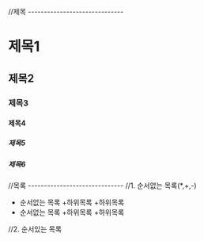 //제목 ------------------------------
# 제목1
## 제목2
### 제목3
#### 제목4
##### 제목5
##### 제목6

//목록 ------------------------------
//1. 순서없는 목록(*,+,-)
* 순서없는 목록
+하위목록
+하위목록
* 순서없는 목록
+하위목록
+하위목록

//2. 순서있는 목록
